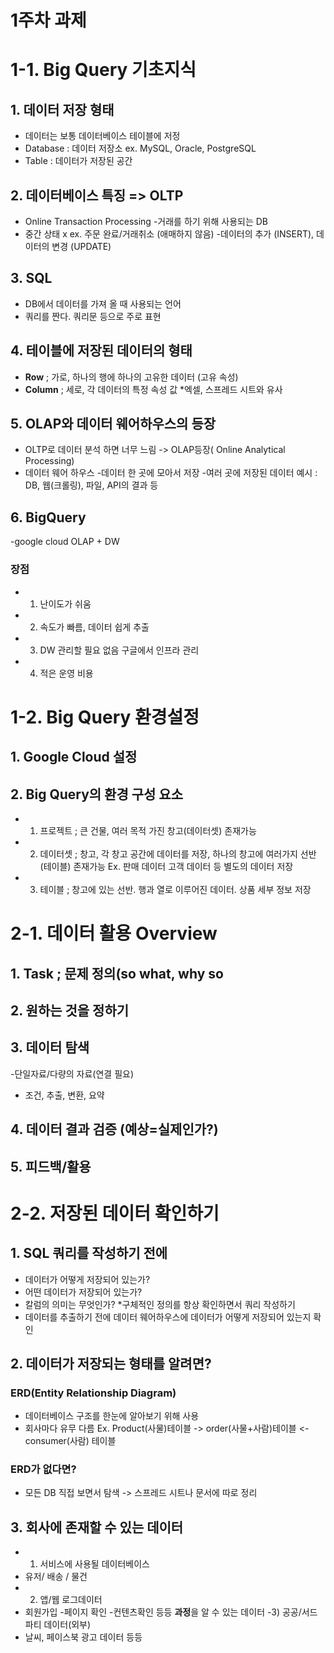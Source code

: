 # 1주차 과제
# 1-1. Big Query 기초지식
## 1. 데이터 저장 형태
- 데이터는 보통 데이터베이스 테이블에 저정
- Database : 데이터 저장소 ex. MySQL, Oracle, PostgreSQL
- Table : 데이터가 저장된 공간

## 2. 데이터베이스 특징 => OLTP
- Online Transaction Processing
-거래를 하기 위해 사용되는 DB
 - 중간 상태 x ex. 주문 완료/거래취소 (애매하지 않음)
 -데이터의 추가 (INSERT), 데이터의 변경 (UPDATE)

## 3. SQL
- DB에서 데이터를 가져 올 때 사용되는 언어
- 쿼리를 짠다. 쿼리문 등으로 주로 표현

## 4. 테이블에 저장된 데이터의 형태 
 - **Row** ; 가로, 하나의 행에 하나의 고유한 데이터 (고유 속성)
 - **Column** ; 세로, 각 데이터의 특정 속성 값
*엑셀, 스프레드 시트와 유사 

## 5. OLAP와 데이터 웨어하우스의 등장
 - OLTP로 데이터 분석 하면 너무 느림 
-> OLAP등장( Online Analytical Processing)
 - 데이터 웨어 하우스
 -데이터 한 곳에 모아서 저장
 -여러 곳에 저장된 데이터 예시 : DB, 웹(크롤링), 파일, API의 결과 등

## 6. BigQuery 
 -google cloud OLAP + DW
 ### 장점
- 1) 난이도가 쉬움
- 2) 속도가 빠름, 데이터 쉽게 추출
- 3) DW 관리할 필요 없음 구글에서 인프라 관리
- 4) 적은 운영 비용

# 1-2. Big Query 환경설정
## 1. Google Cloud 설정
## 2. Big Query의 환경 구성 요소
 - 1) 프로젝트 ; 큰 건물, 여러 목적 가진 창고(데이터셋) 존재가능
 - 2) 데이터셋 ; 창고, 각 창고 공간에 데이터를 저장, 하나의 창고에 여러가지 선반(테이블) 존재가능
Ex. 판매 데이터 고객 데이터 등 별도의 데이터 저장
- 3) 테이블 ; 창고에 있는 선반. 행과 열로 이루어진 데이터. 상품 세부 정보 저장

# 2-1. 데이터 활용 Overview
## 1. Task ; 문제 정의(so what, why so
## 2. 원하는 것을 정하기
## 3. 데이터 탐색 
-단일자료/다량의 자료(연결 필요)
- 조건, 추출, 변환, 요약
## 4. 데이터 결과 검증 (예상=실제인가?)
## 5. 피드백/활용

# 2-2. 저장된 데이터 확인하기 
## 1. SQL 쿼리를 작성하기 전에
 - 데이터가 어떻게 저장되어 있는가?
 - 어떤 데이터가 저장되어 있는가?
 - 칼럼의 의미는 무엇인가?
*구체적인 정의를 항상 확인하면서 쿼리 작성하기
 - 데이터를 추출하기 전에 데이터 웨어하우스에 데이터가 어떻게 저장되어 있는지 확인
## 2. 데이터가 저장되는 형태를 알려면?
 ### ERD(Entity Relationship Diagram) 
- 데이터베이스 구조를 한눈에 알아보기 위해 사용
- 회사마다 유무 다름
Ex. Product(사물)테이블 -> order(사물+사람)테이블 <-consumer(사람) 테이블
### ERD가 없다면?
 - 모든 DB 직접 보면서 탐색 -> 스프레드 시트나 문서에 따로 정리 
## 3. 회사에 존재할 수 있는 데이터
 - 1) 서비스에 사용될 데이터베이스
- 유저/ 배송 / 물건
 - 2) 앱/웹 로그데이터
 - 회원가입 -페이지 확인 -컨텐츠확인 등등 **과정**을 알 수 있는 데이터
  -3) 공공/서드파티 데이터(외부)
 - 날씨, 페이스북 광고 데이터 등등

